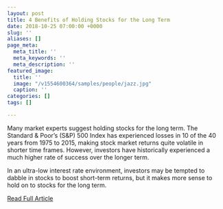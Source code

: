 ```yaml
---
layout: post
title: 4 Benefits of Holding Stocks for the Long Term
date: 2018-10-25 07:00:00 +0000
slug: ''
aliases: []
page_meta:
  meta_title: ''
  meta_keywords: ''
  meta_description: ''
featured_image:
  title: ''
  image: "/v1554600364/samples/people/jazz.jpg"
  caption: ''
categories: []
tags: []

---
```

Many market experts suggest holding stocks for the long term. The Standard & Poor’s (S&P) 500 Index has experienced losses in 10 of the 40 years from 1975 to 2015, making stock market returns quite volatile in shorter time frames. However, investors have historically experienced a much higher rate of success over the longer term.

In an ultra-low interest rate environment, investors may be tempted to dabble in stocks to boost short-term returns, but it makes more sense to hold on to stocks for the long term.

<a class="btn btn-outline-primary" href="https://www.investopedia.com/articles/investing/052216/4-benefits-holding-stocks-long-term.asp" targt="_blank">Read Full Article</a>